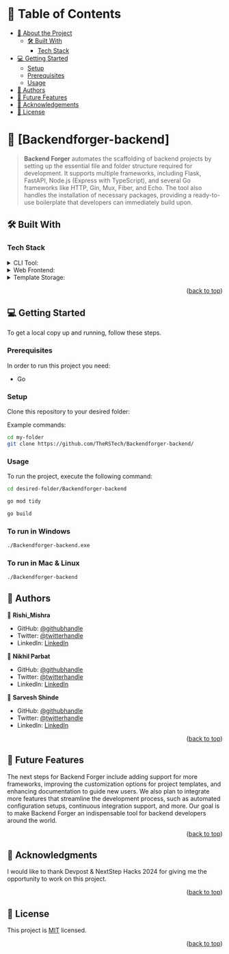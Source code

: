 # 📗 Table of Contents

- [📖 About the Project](#about-project)
  - [🛠 Built With](#built-with)
    - [Tech Stack](#tech-stack)
- [💻 Getting Started](#getting-started)
  - [Setup](#setup)
  - [Prerequisites](#prerequisites)
  - [Usage](#usage)
- [👥 Authors](#authors)
- [🔭 Future Features](#future-features)
- [🙏 Acknowledgements](#acknowledgements)
- [📝 License](#license)

<!-- PROJECT DESCRIPTION -->

# 📖 [Backendforger-backend] <a name="about-project"></a>

> **Backend Forger** automates the scaffolding of backend projects by setting up the essential file and folder structure required for development. It supports multiple frameworks, including Flask, FastAPI, Node.js (Express with TypeScript), and several Go frameworks like HTTP, Gin, Mux, Fiber, and Echo. The tool also handles the installation of necessary packages, providing a ready-to-use boilerplate that developers can immediately build upon.


## 🛠 Built With <a name="built-with"></a>

### Tech Stack <a name="tech-stack"></a>


<details>
  <summary>CLI Tool:</summary>
  <ul>
    <li><a href="https://go.dev/">Go</a></li>
    <li><a href="https://github.com/spf13/cobra">Cobra</a></li>
  </ul>
</details>

<details>
  <summary>Web Frontend: </summary>
  <ul>
    <li><a href="https://nextjs.org/">Next.js</a></li>
    <li><a href="https://www.typescriptlang.org/">TypeScript</a></li>
    <li><a href="https://tailwindcss.com/">Tailwind CSS</a></li>
    <li><a href="https://daisyui.com/">DaisyUI</a></li>
  </ul>
</details>

<details>
  <summary>Template Storage:</summary>
  <ul>
    <li><a href="https://aws.amazon.com/s3/">Amazon S3</a></li>
  </ul>
</details>

<p align="right">(<a href="#readme-top">back to top</a>)</p>

<!-- GETTING STARTED -->

## 💻 Getting Started <a name="getting-started"></a>

To get a local copy up and running, follow these steps.

### Prerequisites

In order to run this project you need:

<ul>
    <li>Go</li>
</ul>

### Setup

Clone this repository to your desired folder:

Example commands:
```bash
cd my-folder
git clone https://github.com/TheRSTech/Backendforger-backend/
```


### Usage

To run the project, execute the following command:

```bash
cd desired-folder/Backendforger-backend
 ```

```bash
go mod tidy
 ```

```bash
go build
 ```

### To run in Windows
```bash
./Backendforger-backend.exe
 ```
### To run in Mac & Linux
```bash
./Backendforger-backend
 ```

<!-- AUTHORS -->

## 👥 Authors <a name="authors"></a>

👤 **Rishi_Mishra**

- GitHub: [@githubhandle](https://github.com/Rishi-Mishra0704)
- Twitter: [@twitterhandle](https://twitter.com/RishiMi31357764)
- LinkedIn: [LinkedIn](https://www.linkedin.com/in/rrmishra/)

👤 **Nikhil Parbat**

- GitHub: [@githubhandle](https://github.com/NikhilParbat)
- Twitter: [@twitterhandle](https://twitter.com/NParbat57571)
- LinkedIn: [LinkedIn](https://www.linkedin.com/in/nikhil-parbat/)

👤 **Sarvesh Shinde**

- GitHub: [@githubhandle](https://github.com/Sarvesh-shinde23)
- Twitter: [@twitterhandle](https://x.com/sarveshiya96596)
- LinkedIn: [LinkedIn](https://www.linkedin.com/in/saveshzone/)

<p align="right">(<a href="#readme-top">back to top</a>)</p>

<!-- FUTURE FEATURES -->

## 🔭 Future Features<a name="future-features"></a>

<p>The next steps for Backend Forger include adding support for more frameworks, improving the customization options for project templates, and enhancing documentation to guide new users. We also plan to integrate more features that streamline the development process, such as automated configuration setups, continuous integration support, and more. Our goal is to make Backend Forger an indispensable tool for backend developers around the world.</p>

<p align="right">(<a href="#readme-top">back to top</a>)</p>


<!-- ACKNOWLEDGEMENTS -->

## 🙏 Acknowledgments <a name="acknowledgements"></a>

I would like to thank Devpost & NextStep Hacks 2024 for giving me the opportunity to work on this project.

<p align="right">(<a href="#readme-top">back to top</a>)</p>

<!-- LICENSE -->

## 📝 License <a name="license"></a>

This project is [MIT](./LICENSE) licensed.

<p align="right">(<a href="#readme-top">back to top</a>)</p>
